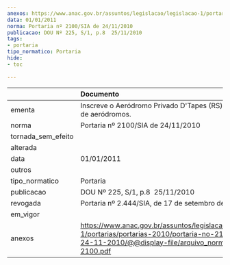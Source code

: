 ```yaml
---
anexos: https://www.anac.gov.br/assuntos/legislacao/legislacao-1/portarias/portarias-2010/portaria-no-2100-sia-de-24-11-2010/@@display-file/arquivo_norma/PA2010-2100.pdf
data: 01/01/2011
norma: Portaria nº 2100/SIA de 24/11/2010
publicacao: DOU Nº 225, S/1, p.8  25/11/2010
tags:
- portaria
tipo_normatico: Portaria
hide: 
- toc 
 
---
```


|                    | Documento                                                                                                                                                         |
|:-------------------|:------------------------------------------------------------------------------------------------------------------------------------------------------------------|
| ementa             | Inscreve o Aeródromo Privado D'Tapes (RS) no cadastro de aeródromos.                                                                                              |
| norma              | Portaria nº 2100/SIA de 24/11/2010                                                                                                                                |
| tornada_sem_efeito |                                                                                                                                                                   |
| alterada           |                                                                                                                                                                   |
| data               | 01/01/2011                                                                                                                                                        |
| outros             |                                                                                                                                                                   |
| tipo_normatico     | Portaria                                                                                                                                                          |
| publicacao         | DOU Nº 225, S/1, p.8  25/11/2010                                                                                                                                  |
| revogada           | Portaria nº 2.444/SIA, de 17 de setembro de 2020.                                                                                                                 |
| em_vigor           |                                                                                                                                                                   |
| anexos             | https://www.anac.gov.br/assuntos/legislacao/legislacao-1/portarias/portarias-2010/portaria-no-2100-sia-de-24-11-2010/@@display-file/arquivo_norma/PA2010-2100.pdf |